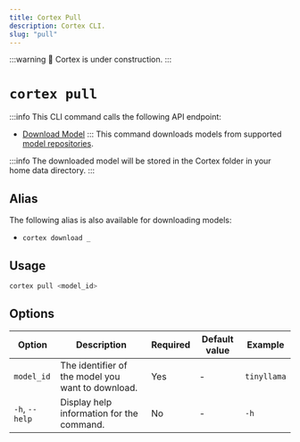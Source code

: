 ```yaml
---
title: Cortex Pull
description: Cortex CLI.
slug: "pull"
---
```


:::warning
🚧 Cortex is under construction.
:::

# `cortex pull`
:::info
This CLI command calls the following API endpoint:
- [Download Model](/api-reference#tag/models/get/v1/models/download/{modelId})
:::
This command downloads models from supported [model repositories](/docs/model-repositories).

:::info
The downloaded model will be stored in the Cortex folder in your home data directory.
:::



## Alias

The following alias is also available for downloading models:

- `cortex download _`

## Usage

```bash
cortex pull <model_id>
```

## Options

| Option         | Description                                       | Required | Default value | Example     |
| -------------- | ------------------------------------------------- | -------- | ------------- | ----------- |
| `model_id`     | The identifier of the model you want to download. | Yes      | -             | `tinyllama` |
| `-h`, `--help` | Display help information for the command.         | No       | -             | `-h`        |
